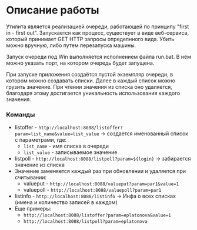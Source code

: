 # Описание работы
Утилита является реализацией очереди, работающей по принципу "first in - first out". Запускается как процесс, существует в виде веб-сервиса, который принимает GET HTTP запросы определнного вида. Убить можно вручную, либо путем перезапуска машины.

Запуск очереди под Win выполняется исполнением файла run.bat. В нём можно указать порт, на котором очередь будет запущена.

При запуске приложения создаётся пустой экземпляр очереди, в котором можно создавать списки. Далее в каждый список можно грузить значение. При чтении значения из списка оно удаляется, благодаря этому достигается уникальность использования каждого значения.

### Команды
- listoffer - `http://localhost:8088/listoffer?param=list_name&value=list_value` -> создается именованный список с параметрами, где:
  - `list_name` - имя списка в очереди
  - `list_value` - записываемое значение
- listpoll - `http://localhost:8088/listpoll?param=${login}` -> забирается значение из списка
- Значение заменяется каждый раз при обновлении и удаляется при считывании:
  - valueput - `http://localhost:8088/valueput?param=par1&value=1`
  - valuepoll - `http://localhost:8088/valuepoll?param=par1`
- listinfo - `http://localhost:8088/listinfo` -> Инфа о всех списках (имена и количество записей в каждом)
- Еще примеры:
  - `http://localhost:8088/listoffer?param=eplatonova&value=1`
  - `http://localhost:8088/listpoll?param=eplatonova`
